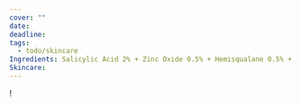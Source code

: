 ```yaml
---
cover: ""
date: 
deadline: 
tags:
  - todo/skincare
Ingredients: Salicylic Acid 2% + Zinc Oxide 0.5% + Hemisqualane 0.5% + Allantoin 0.2%
Skincare: 
---
```

!